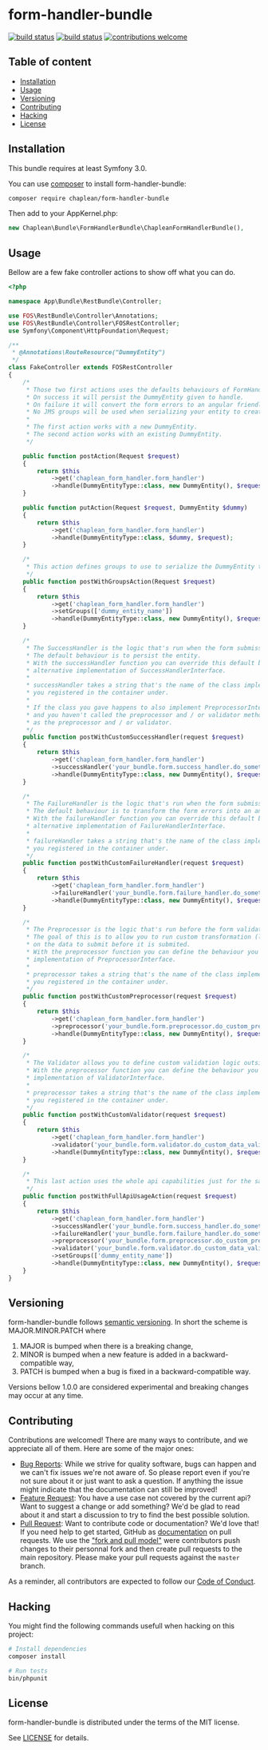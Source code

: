 # form-handler-bundle

[![build status](https://git.chaplean.coop/private/bundle/form-handler-bundle/badges/master/build.svg)](https://git.chaplean.coop/private/bundle/form-handler-bundle/commits/master)
[![build status](https://git.chaplean.coop/private/bundle/form-handler-bundle/badges/master/coverage.svg)](https://git.chaplean.coop/private/bundle/form-handler-bundle/commits/master)
[![contributions welcome](https://img.shields.io/badge/contributions-welcome-brightgreen.svg?style=flat)](https://github.com/chaplean/form-handler-bundle/issues)



## Table of content

* [Installation](#Installation)
* [Usage](#Usage)
* [Versioning](#Versioning)
* [Contributing](#Contributing)
* [Hacking](#Hacking)
* [License](#License)

## Installation

This bundle requires at least Symfony 3.0.

You can use [composer](https://getcomposer.org) to install form-handler-bundle:
```bash
composer require chaplean/form-handler-bundle
```

Then add to your AppKernel.php:

```php
new Chaplean\Bundle\FormHandlerBundle\ChapleanFormHandlerBundle(),
```

## Usage

Bellow are a few fake controller actions to show off what you can do.

```php
<?php

namespace App\Bundle\RestBundle\Controller;

use FOS\RestBundle\Controller\Annotations;
use FOS\RestBundle\Controller\FOSRestController;
use Symfony\Component\HttpFoundation\Request;

/**
 * @Annotations\RouteResource("DummyEntity")
 */
class FakeController extends FOSRestController
{
    /*
     * Those two first actions uses the defaults behaviours of FormHandler.
     * On success it will persist the DummyEntity given to handle.
     * On failure it will convert the form errors to an angular friendly format.
     * No JMS groups will be used when serializing your entity to create the response on success.
     *
     * The first action works with a new DummyEntity.
     * The second action works with an existing DummyEntity.
     */

    public function postAction(Request $request)
    {
        return $this
            ->get('chaplean_form_handler.form_handler')
            ->handle(DummyEntityType::class, new DummyEntity(), $request);
    }

    public function putAction(Request $request, DummyEntity $dummy)
    {
        return $this
            ->get('chaplean_form_handler.form_handler')
            ->handle(DummyEntityType::class, $dummy, $request);
    }

    /*
     * This action defines groups to use to serialize the DummyEntity to create the response on success.
     */
    public function postWithGroupsAction(Request $request)
    {
        return $this
            ->get('chaplean_form_handler.form_handler')
            ->setGroups(['dummy_entity_name'])
            ->handle(DummyEntityType::class, new DummyEntity(), $request);
    }

    /*
     * The SuccessHandler is the logic that's run when the form submission is valid.
     * The default behaviour is to persist the entity.
     * With the successHandler function you can override this default behaviour by giving an
     * alternative implementation of SuccessHandlerInterface.
     * 
     * successHandler takes a string that's the name of the class implementing SuccessHandlerInterface
     * you registered in the container under.
     * 
     * If the class you gave happens to also implement PreprocessorInterface and / or ValidatorInterface
     * and you haven't called the preprocessor and / or validator methods, your class will be used
     * as the preprocessor and / or validator.
     */
    public function postWithCustomSuccessHandler(request $request)
    {
        return $this
            ->get('chaplean_form_handler.form_handler')
            ->successHandler('your_bundle.form.success_handler.do_something_on_valid_form')
            ->handle(DummyEntityType::class, new DummyEntity(), $request);
    }

    /*
     * The FailureHandler is the logic that's run when the form submission is invalid.
     * The default behaviour is to transform the form errors into an angular friendly format.
     * With the failureHandler function you can override this default behaviour by giving an
     * alternative implementation of FailureHandlerInterface.
     * 
     * failureHandler takes a string that's the name of the class implementing FailureHandlerInterface
     * you registered in the container under.
     */
    public function postWithCustomFailureHandler(request $request)
    {
        return $this
            ->get('chaplean_form_handler.form_handler')
            ->failureHandler('your_bundle.form.failure_handler.do_something_on_invalid_form')
            ->handle(DummyEntityType::class, new DummyEntity(), $request);
    }

    /*
     * The Preprocessor is the logic that's run before the form validation logic is run.
     * The goal of this is to allow you to run custom transformation (like maybe some filters, or coversions)
     * on the data to submit before it is submited.
     * With the preprocessor function you can define the behaviour you want by giving an
     * implementation of PreprocessorInterface.
     * 
     * preprocessor takes a string that's the name of the class implementing PreprocessorInterface
     * you registered in the container under.
     */
    public function postWithCustomPreprocessor(request $request)
    {
        return $this
            ->get('chaplean_form_handler.form_handler')
            ->preprocessor('your_bundle.form.preprocessor.do_custom_preprocessing_on_data')
            ->handle(DummyEntityType::class, new DummyEntity(), $request);
    }

    /*
     * The Validator allows you to define custom validation logic outside of symfony form validator.
     * With the preprocessor function you can define the behaviour you want by giving an
     * implementation of ValidatorInterface.
     * 
     * preprocessor takes a string that's the name of the class implementing ValidatorInterface
     * you registered in the container under.
     */
    public function postWithCustomValidator(request $request)
    {
        return $this
            ->get('chaplean_form_handler.form_handler')
            ->validator('your_bundle.form.validator.do_custom_data_validation')
            ->handle(DummyEntityType::class, new DummyEntity(), $request);
    }

    /*
     * This last action uses the whole api capabilities just for the sake of showing it off.
     */
    public function postWithFullApiUsageAction(request $request)
    {
        return $this
            ->get('chaplean_form_handler.form_handler')
            ->successHandler('your_bundle.form.success_handler.do_something_on_valid_form')
            ->failureHandler('your_bundle.form.failure_handler.do_something_on_invalid_form')
            ->preprocessor('your_bundle.form.preprocessor.do_custom_preprocessing_on_data')
            ->validator('your_bundle.form.validator.do_custom_data_validation')
            ->setGroups(['dummy_entity_name'])
            ->handle(DummyEntityType::class, new DummyEntity(), $request);
    }
}
```

## Versioning

form-handler-bundle follows [semantic versioning](https://semver.org/). In short the scheme is MAJOR.MINOR.PATCH where
1. MAJOR is bumped when there is a breaking change,
2. MINOR is bumped when a new feature is added in a backward-compatible way,
3. PATCH is bumped when a bug is fixed in a backward-compatible way.

Versions bellow 1.0.0 are considered experimental and breaking changes may occur at any time.

## Contributing

Contributions are welcomed! There are many ways to contribute, and we appreciate all of them. Here are some of the major ones:

* [Bug Reports](https://github.com/chaplean/form-handler-bundle/issues): While we strive for quality software, bugs can happen and we can't fix issues we're not aware of. So please report even if you're not sure about it or just want to ask a question. If anything the issue might indicate that the documentation can still be improved!
* [Feature Request](https://github.com/chaplean/form-handler-bundle/issues): You have a use case not covered by the current api? Want to suggest a change or add something? We'd be glad to read about it and start a discussion to try to find the best possible solution.
* [Pull Request](https://github.com/chaplean/form-handler-bundle/pulls): Want to contribute code or documentation? We'd love that! If you need help to get started, GitHub as [documentation](https://help.github.com/articles/about-pull-requests/) on pull requests. We use the ["fork and pull model"](https://help.github.com/articles/about-collaborative-development-models/) were contributors push changes to their personnal fork and then create pull requests to the main repository. Please make your pull requests against the `master` branch.

As a reminder, all contributors are expected to follow our [Code of Conduct](CODE_OF_CONDUCT.md).

## Hacking

You might find the following commands usefull when hacking on this project:

```bash
# Install dependencies
composer install

# Run tests
bin/phpunit
```

## License

form-handler-bundle is distributed under the terms of the MIT license.

See [LICENSE](LICENSE.md) for details.
